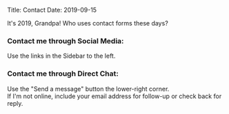 Title: Contact
Date: 2019-09-15


It's 2019, Grandpa! Who uses contact forms these days?


### Contact me through Social Media:
Use the links in the Sidebar to the left.


### Contact me through Direct Chat:
Use the "Send a message" button the lower-right corner.  
If I'm not online, include your email address for follow-up or check back for reply.
